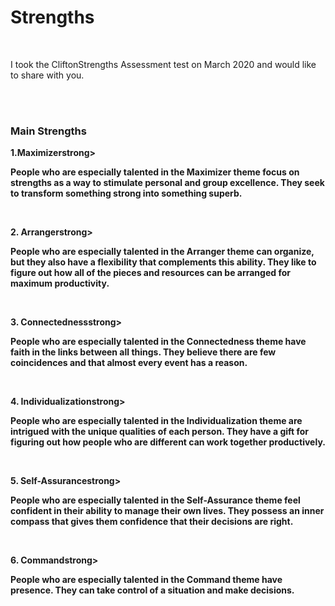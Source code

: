 <h1><strong>Strengths</strong></h1>
<br>
<p>I took the CliftonStrengths Assessment test on March 2020 and would like to share with you.</p>
<br>
<br>
<h3>Main Strengths</h3>
<div>
<p><strong>1.Maximizer</h3>strong></p>
<p>People who are especially talented in the Maximizer theme focus on strengths as a way to stimulate personal and group excellence. They seek to transform something strong into something superb.</p>
</div>
<br>

<div>
<p><strong>2. Arranger</h3>strong></p>
<p>People who are especially talented in the Arranger theme can organize, but they also have a flexibility that complements this ability. They like to figure out how all of the pieces and resources can be arranged for maximum productivity.</p>
</div>
<br>

<div>
<p><strong>3. Connectedness</h3>strong></p>
<p>People who are especially talented in the Connectedness theme have faith in the links between all things. They believe there are few coincidences and that almost every event has a reason.</p>
</div>
<br>

<div>
<p><strong>4. Individualization</h3>strong></p>
<p>People who are especially talented in the Individualization theme are intrigued with the unique qualities of each person. They have a gift for figuring out how people who are different can work together productively.</p>
</div>
<br>

<div>
<p><strong>5. Self-Assurance</h3>strong></p>
<p>People who are especially talented in the Self-Assurance theme feel confident in their ability to manage their own lives. They possess an inner compass that gives them confidence that their decisions are right.</p>
</div>
<br>

<div>

</div>
<p><strong>6. Command</h3>strong></p>
<p>People who are especially talented in the Command theme have presence. They can take control of a situation and make decisions.</p>
<br>

<div>

</div>
<br>
